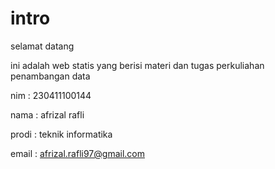 # intro

selamat datang 

ini adalah web statis yang berisi materi dan tugas perkuliahan penambangan data 


nim : 230411100144

nama : afrizal rafli

prodi : teknik informatika 

email : afrizal.rafli97@gmail.com
